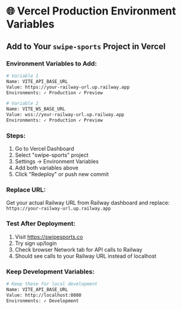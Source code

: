 # 🌐 Vercel Production Environment Variables

## Add to Your `swipe-sports` Project in Vercel

### Environment Variables to Add:

```bash
# Variable 1
Name: VITE_API_BASE_URL
Value: https://your-railway-url.up.railway.app
Environments: ✓ Production ✓ Preview

# Variable 2
Name: VITE_WS_BASE_URL  
Value: wss://your-railway-url.up.railway.app
Environments: ✓ Production ✓ Preview
```

### Steps:
1. Go to Vercel Dashboard
2. Select "swipe-sports" project
3. Settings → Environment Variables
4. Add both variables above
5. Click "Redeploy" or push new commit

### Replace URL:
Get your actual Railway URL from Railway dashboard and replace:
`https://your-railway-url.up.railway.app`

### Test After Deployment:
1. Visit https://swipesports.co
2. Try sign up/login
3. Check browser Network tab for API calls to Railway
4. Should see calls to your Railway URL instead of localhost

### Keep Development Variables:
```bash
# Keep these for local development
Name: VITE_API_BASE_URL  
Value: http://localhost:8080
Environments: ✓ Development
```
